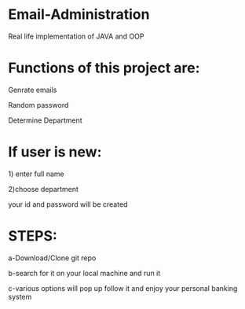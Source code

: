 # Email-Administration
Real life implementation of JAVA and OOP

<h1>Functions of this project  are: </h2>
<p>Genrate emails</p>
<p>Random password</p>
<p>Determine Department</p>

<h1>If user is new:</h1>
<p>1) enter full name</p>
<p>2)choose department</p>
<p>your id and password will be created</p> 

<h1>STEPS: </h1>
<p>a-Download/Clone git repo </p>
<p>b-search for it on your local machine and run it  </p>
<p>c-various options will pop up follow it and enjoy your personal banking system </p>

